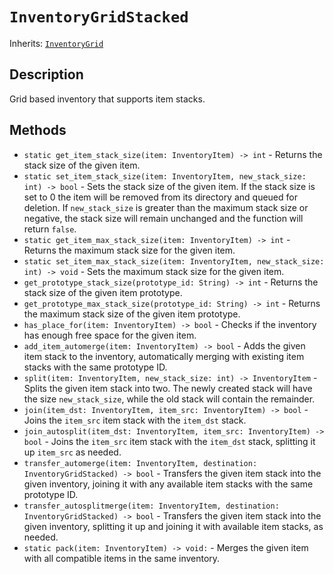 # `InventoryGridStacked`

Inherits: [`InventoryGrid`](./inventory_grid.md)

## Description

Grid based inventory that supports item stacks.

## Methods

* `static get_item_stack_size(item: InventoryItem) -> int` - Returns the stack size of the given item.
* `static set_item_stack_size(item: InventoryItem, new_stack_size: int) -> bool` - Sets the stack size of the given item. If the stack size is set to 0 the item will be removed from its directory and queued for deletion. If `new_stack_size` is greater than the maximum stack size or negative, the stack size will remain unchanged and the function will return `false`.
* `static get_item_max_stack_size(item: InventoryItem) -> int` - Returns the maximum stack size for the given item.
* `static set_item_max_stack_size(item: InventoryItem, new_stack_size: int) -> void` - Sets the maximum stack size for the given item.
* `get_prototype_stack_size(prototype_id: String) -> int` - Returns the stack size of the given item prototype.
* `get_prototype_max_stack_size(prototype_id: String) -> int` - Returns the maximum stack size of the given item prototype.
* `has_place_for(item: InventoryItem) -> bool` - Checks if the inventory has enough free space for the given item.
* `add_item_automerge(item: InventoryItem) -> bool` - Adds the given item stack to the inventory, automatically merging with existing item stacks with the same prototype ID.
* `split(item: InventoryItem, new_stack_size: int) -> InventoryItem` - Splits the given item stack into two. The newly created stack will have the size `new_stack_size`, while the old stack will contain the remainder.
* `join(item_dst: InventoryItem, item_src: InventoryItem) -> bool` - Joins the `item_src` item stack with the `item_dst` stack.
* `join_autosplit(item_dst: InventoryItem, item_src: InventoryItem) -> bool` - Joins the `item_src` item stack with the `item_dst` stack, splitting it up `item_src` as needed.
* `transfer_automerge(item: InventoryItem, destination: InventoryGridStacked) -> bool` - Transfers the given item stack into the given inventory, joining it with any available item stacks with the same prototype ID.
* `transfer_autosplitmerge(item: InventoryItem, destination: InventoryGridStacked) -> bool` - Transfers the given item stack into the given inventory, splitting it up and joining it with available item stacks, as needed.
* `static pack(item: InventoryItem) -> void:` - Merges the given item with all compatible items in the same inventory.
